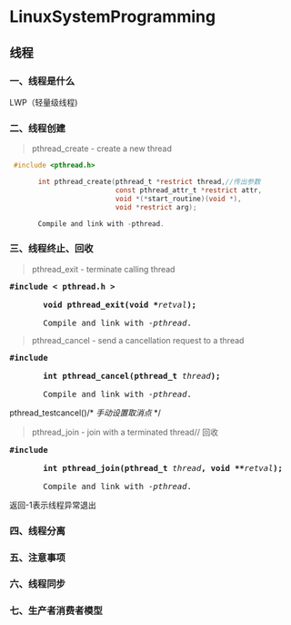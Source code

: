 # LinuxSystemProgramming

## **线程**

### 一、线程是什么

LWP（轻量级线程)

### 二、线程创建

> pthread_create - create a new thread

```c
 #include <pthread.h>

       int pthread_create(pthread_t *restrict thread,//传出参数
                          const pthread_attr_t *restrict attr,
                          void *(*start_routine)(void *),
                          void *restrict arg);

       Compile and link with -pthread.
```

### 三、线程终止、回收

> pthread_exit - terminate calling thread

<pre><b>#include < pthread.h > </b>

       <b>void pthread_exit(void *</b><i>retval</i><b>);</b>

       Compile and link with <i>-pthread</i>.</pre>

> pthread_cancel - send a cancellation request to a thread


<pre><b>#include <pthread.h></b>

       <b>int pthread_cancel(pthread_t </b><i>thread</i><b>);</b>

       Compile and link with <i>-pthread</i>.</pre>

pthread_testcancel()/* *手动设置取消点* */

> pthread_join - join with a terminated thread// 回收


<pre><b>#include <pthread.h></b>

       <b>int pthread_join(pthread_t </b><i>thread</i><b>, void **</b><i>retval</i><b>);</b>

       Compile and link with <i>-pthread</i>.
</pre>

返回-1表示线程异常退出

### 四、线程分离

### 五、注意事项

### 六、线程同步

### 七、生产者消费者模型
